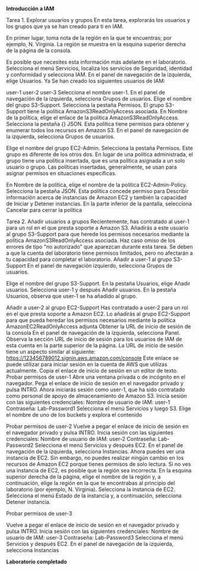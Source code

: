 **Introducción a IAM**

Tarea 1. Explorar usuarios y grupos
En esta tarea, explorarás los usuarios y los grupos que ya se han creado para ti en IAM.

En primer lugar, toma nota de la región en la que te encuentras; por ejemplo, N. Virginia. La región se muestra en la esquina superior derecha de la página de la consola.

Es posible que necesites esta información más adelante en el laboratorio.
Selecciona el menú Servicios, localiza los servicios de Seguridad, identidad y conformidad y selecciona IAM.
En el panel de navegación de la izquierda, elige Usuarios.
Ya Se han creado los siguientes usuarios de IAM:

user-1
user-2
user-3
Selecciona el nombre user-1.
En el panel de navegación de la izquierda, selecciona Grupos de usuarios.
Elige el nombre del grupo S3-Support.
Selecciona la pestaña Permisos.
El grupo S3-Support tiene la política AmazonS3ReadOnlyAccess asociada.
En Nombre de la política, elige el enlace de la política AmazonS3ReadOnlyAccess.
Selecciona la pestaña {} JSON.
Esta política tiene permisos para obtener y enumerar todos los recursos en Amazon S3.
En el panel de navegación de la izquierda, selecciona Grupos de usuarios.

Elige el nombre del grupo EC2-Admin.
Selecciona la pestaña Permisos.
Este grupo es diferente de los otros dos. En lugar de una política administrada, el grupo tiene una política insertada, que es una política asignada a un solo usuario o grupo. Las políticas insertadas, generalmente, se usan para asignar permisos en situaciones específicas.

En Nombre de la política, elige el nombre de la política EC2-Admin-Policy.
Selecciona la pestaña JSON.
Esta política concede permiso para Describir información acerca de instancias de Amazon EC2 y también la capacidad de Iniciar y Detener instancias.
En la parte inferior de la pantalla, selecciona Cancelar para cerrar la política

Tarea 2. Añadir usuarios a grupos
Recientemente, has contratado al user-1 para un rol en el que presta soporte a Amazon S3. Añadirás a este usuario al grupo S3-Support para que herede los permisos necesarios mediante la política AmazonS3ReadOnlyAccess asociada.
Haz caso omiso de los errores de tipo "no autorizado" que aparezcan durante esta tarea. Se deben a que la cuenta del laboratorio tiene permisos limitados, pero no afectarán a tu capacidad para completar el laboratorio.
Añadir a user-1 al grupo S3-Support
En el panel de navegación izquierdo, selecciona Grupos de usuarios.

Elige el nombre del grupo S3-Support.
En la pestaña Usuarios, elige Añadir usuarios.
Selecciona  user-1 y después Añadir usuarios.
En la pestaña Usuarios, observa que user-1 se ha añadido al grupo.

Añadir a user-2 al grupo EC2-Support
Has contratado a user-2 para un rol en el que presta soporte a Amazon EC2. Lo añadirás al grupo EC2-Support para que pueda heredar los permisos necesarios mediante la política AmazonEC2ReadOnlyAccess adjunta
Obtener la URL de inicio de sesión de la consola
En el panel de navegación de la izquierda, selecciona Panel.
Observa la sección URL de inicio de sesión para los usuarios de IAM de esta cuenta en la parte superior de la página. La URL de inicio de sesión tiene un aspecto similar al siguiente: https://123456789012.signin.aws.amazon.com/console
Este enlace se puede utilizar para iniciar sesión en la cuenta de AWS que utilizas actualmente.
Copia el enlace de inicio de sesión en un editor de texto.
Probar permisos de user-1
Abre una ventana privada o de incógnito en el navegador.
Pega el enlace de inicio de sesión en el navegador privado y pulsa INTRO.
Ahora iniciarás sesión como user-1, que ha sido contratado como personal de apoyo de almacenamiento de Amazon S3.
Inicia sesión con las siguientes credenciales:
Nombre de usuario de IAM: user-1
Contraseña: Lab-Password1
Selecciona el menú Servicios y luego S3.
Elige el nombre de uno de los buckets y explora el contenido

Probar permisos de user-2
Vuelve a pegar el enlace de inicio de sesión en el navegador privado y pulsa INTRO.
Inicia sesión con las siguientes credenciales:
Nombre de usuario de IAM: user-2
Contraseña: Lab-Password2
Selecciona el menú Servicios y después EC2.
En el panel de navegación de la izquierda, selecciona Instancias.
Ahora puedes ver una instancia de EC2. Sin embargo, no puedes realizar ningún cambio en los recursos de Amazon EC2 porque tienes permisos de solo lectura.
Si no ves una instancia de EC2, es posible que la región sea incorrecta. En la esquina superior derecha de la página, elige el nombre de la región y, a continuación, elige la región en la que te encontrabas al principio del laboratorio (por ejemplo, N. Virginia).
Selecciona la instancia de EC2.
Selecciona el menú Estado de la instancia y, a continuación, selecciona Detener instancia.

Probar permisos de user-3

Vuelve a pegar el enlace de inicio de sesión en el navegador privado y pulsa INTRO.
Inicia sesión con las siguientes credenciales:
Nombre de usuario de IAM: user-3
Contraseña: Lab-Password3
Selecciona el menú Servicios y después EC2.
En el panel de navegación de la izquierda, selecciona Instancias

**Laboratorio completado**
